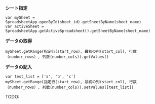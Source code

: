 **シート指定**  
~~~~
var mySheet = SpreadsheetApp.openById(sheet_id).getSheetByName(sheet_name)
var activeSheet = SpreadsheetApp.getActiveSpreadsheet().getSheetByName(sheet_name)
~~~~
  
**データの取得**  
~~~~
mySheet.getRange(指定行(start_row), 最初の列(start_col), 行数（number_rows）, 列数(number_cols)).getValues()
~~~~
  
**データの記入**  
~~~~
var test_list = ['a', 'b', 'c']
mySheet.getRange(指定行(start_row), 最初の列(start_col), 行数（number_rows）, 列数(number_cols)).setValues([test_list])
~~~~
  
TODO:
